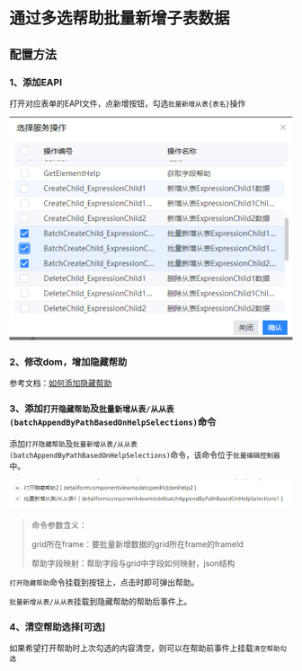 # 通过多选帮助批量新增子表数据

## 配置方法

### 1、添加EAPI

打开对应表单的EAPI文件，点新增按钮，勾选`批量新增从表{表名}`操作

![image-20210123114244751](./media/image-20210123114244751.png)

### 2、修改dom，增加隐藏帮助

参考文档：[如何添加隐藏帮助](faq/how-to-add-hide-help)

### 3、添加`打开隐藏帮助`及`批量新增从表/从从表(batchAppendByPathBasedOnHelpSelections)`命令

添加`打开隐藏帮助`及`批量新增从表/从从表(batchAppendByPathBasedOnHelpSelections)`命令，该命令位于`批量编辑控制器`中。

![image-20210205174159323](./images/image-20210205174159323.png)

> 命令参数含义：
>
> grid所在frame：要批量新增数据的grid所在frame的frameId
>
> 帮助字段映射：帮助字段与grid中字段如何映射，json结构

`打开隐藏帮助`命令挂载到按钮上，点击时即可弹出帮助。

`批量新增从表/从从表`挂载到隐藏帮助的帮助后事件上。

### 4、清空帮助选择[可选]

如果希望打开帮助时上次勾选的内容清空，则可以在帮助前事件上挂载`清空帮助勾选`